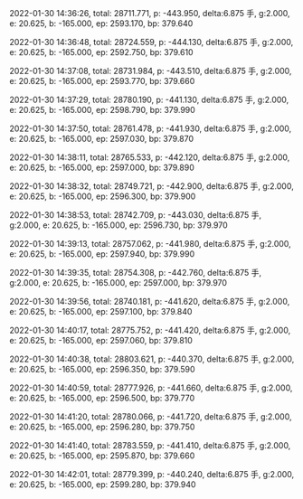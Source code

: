 2022-01-30 14:36:26, total: 28711.771, p: -443.950, delta:6.875 手, g:2.000, e: 20.625, b: -165.000, ep: 2593.170, bp: 379.640

2022-01-30 14:36:48, total: 28724.559, p: -444.130, delta:6.875 手, g:2.000, e: 20.625, b: -165.000, ep: 2592.750, bp: 379.610

2022-01-30 14:37:08, total: 28731.984, p: -443.510, delta:6.875 手, g:2.000, e: 20.625, b: -165.000, ep: 2593.770, bp: 379.660

2022-01-30 14:37:29, total: 28780.190, p: -441.130, delta:6.875 手, g:2.000, e: 20.625, b: -165.000, ep: 2598.790, bp: 379.990

2022-01-30 14:37:50, total: 28761.478, p: -441.930, delta:6.875 手, g:2.000, e: 20.625, b: -165.000, ep: 2597.030, bp: 379.870

2022-01-30 14:38:11, total: 28765.533, p: -442.120, delta:6.875 手, g:2.000, e: 20.625, b: -165.000, ep: 2597.000, bp: 379.890

2022-01-30 14:38:32, total: 28749.721, p: -442.900, delta:6.875 手, g:2.000, e: 20.625, b: -165.000, ep: 2596.300, bp: 379.900

2022-01-30 14:38:53, total: 28742.709, p: -443.030, delta:6.875 手, g:2.000, e: 20.625, b: -165.000, ep: 2596.730, bp: 379.970

2022-01-30 14:39:13, total: 28757.062, p: -441.980, delta:6.875 手, g:2.000, e: 20.625, b: -165.000, ep: 2597.940, bp: 379.990

2022-01-30 14:39:35, total: 28754.308, p: -442.760, delta:6.875 手, g:2.000, e: 20.625, b: -165.000, ep: 2597.000, bp: 379.970

2022-01-30 14:39:56, total: 28740.181, p: -441.620, delta:6.875 手, g:2.000, e: 20.625, b: -165.000, ep: 2597.100, bp: 379.840

2022-01-30 14:40:17, total: 28775.752, p: -441.420, delta:6.875 手, g:2.000, e: 20.625, b: -165.000, ep: 2597.060, bp: 379.810

2022-01-30 14:40:38, total: 28803.621, p: -440.370, delta:6.875 手, g:2.000, e: 20.625, b: -165.000, ep: 2596.350, bp: 379.590

2022-01-30 14:40:59, total: 28777.926, p: -441.660, delta:6.875 手, g:2.000, e: 20.625, b: -165.000, ep: 2596.500, bp: 379.770

2022-01-30 14:41:20, total: 28780.066, p: -441.720, delta:6.875 手, g:2.000, e: 20.625, b: -165.000, ep: 2596.280, bp: 379.750

2022-01-30 14:41:40, total: 28783.559, p: -441.410, delta:6.875 手, g:2.000, e: 20.625, b: -165.000, ep: 2595.870, bp: 379.660

2022-01-30 14:42:01, total: 28779.399, p: -440.240, delta:6.875 手, g:2.000, e: 20.625, b: -165.000, ep: 2599.280, bp: 379.940